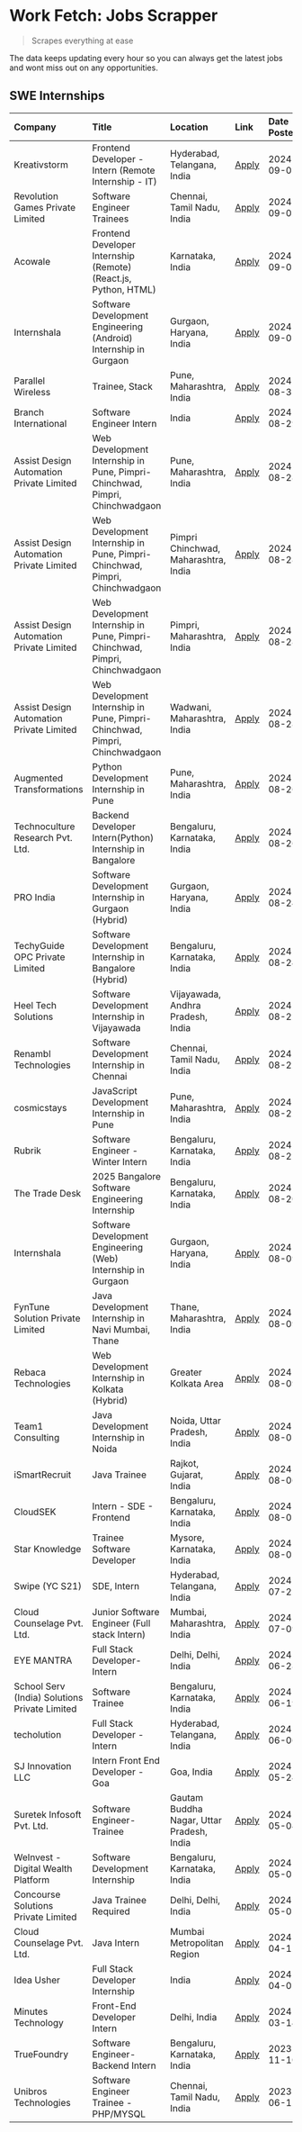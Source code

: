 # Work Fetch: Jobs Scrapper
> Scrapes everything at ease

The data keeps updating every hour so you can always get the latest jobs and wont miss out on any opportunities.

## SWE Internships
<!--START_SECTION:workfetch-->
| Company                                       | Title                                                                       | Location                                  | Link                                                                                                                                                                                                                                                                                                                   | Date Posted   |
|:----------------------------------------------|:----------------------------------------------------------------------------|:------------------------------------------|:-----------------------------------------------------------------------------------------------------------------------------------------------------------------------------------------------------------------------------------------------------------------------------------------------------------------------|:--------------|
| Kreativstorm                                  | Frontend Developer - Intern (Remote Internship - IT)                        | Hyderabad, Telangana, India               | [Apply](https://in.linkedin.com/jobs/view/frontend-developer-intern-remote-internship-it-at-kreativstorm-4018749420?position=7&pageNum=0&refId=yaCAkVlRm6qZSBWDujp1Aw%3D%3D&trackingId=G2u6bkycXTcvxj36kq2j7g%3D%3D&trk=public_jobs_jserp-result_search-card)                                                          | 2024-09-05    |
| Revolution Games Private Limited              | Software Engineer Trainees                                                  | Chennai, Tamil Nadu, India                | [Apply](https://in.linkedin.com/jobs/view/software-engineer-trainees-at-revolution-games-private-limited-4015912927?position=23&pageNum=0&refId=yaCAkVlRm6qZSBWDujp1Aw%3D%3D&trackingId=6UYUNTfLZGyZ1QbtFPF0Hg%3D%3D&trk=public_jobs_jserp-result_search-card)                                                         | 2024-09-02    |
| Acowale                                       | Frontend Developer Internship (Remote) (React.js, Python, HTML)             | Karnataka, India                          | [Apply](https://in.linkedin.com/jobs/view/frontend-developer-internship-remote-react-js-python-html-at-acowale-4014663920?position=3&pageNum=0&refId=yaCAkVlRm6qZSBWDujp1Aw%3D%3D&trackingId=4O6fxjwEoykOgDfI0IBnsQ%3D%3D&trk=public_jobs_jserp-result_search-card)                                                    | 2024-09-01    |
| Internshala                                   | Software Development Engineering (Android) Internship in Gurgaon            | Gurgaon, Haryana, India                   | [Apply](https://in.linkedin.com/jobs/view/software-development-engineering-android-internship-in-gurgaon-at-internshala-4015471580?position=8&pageNum=0&refId=yaCAkVlRm6qZSBWDujp1Aw%3D%3D&trackingId=GsJtctQuayO2jMDdU8qn1Q%3D%3D&trk=public_jobs_jserp-result_search-card)                                           | 2024-09-01    |
| Parallel Wireless                             | Trainee, Stack                                                              | Pune, Maharashtra, India                  | [Apply](https://in.linkedin.com/jobs/view/trainee-stack-at-parallel-wireless-3905689841?position=54&pageNum=0&refId=yaCAkVlRm6qZSBWDujp1Aw%3D%3D&trackingId=oymWXyc2IHi4%2Fu614neltw%3D%3D&trk=public_jobs_jserp-result_search-card)                                                                                   | 2024-08-31    |
| Branch International                          | Software Engineer Intern                                                    | India                                     | [Apply](https://in.linkedin.com/jobs/view/software-engineer-intern-at-branch-international-3360513601?position=44&pageNum=0&refId=yaCAkVlRm6qZSBWDujp1Aw%3D%3D&trackingId=0auBLlUqxNGo0xl4dc1Nug%3D%3D&trk=public_jobs_jserp-result_search-card)                                                                       | 2024-08-29    |
| Assist Design Automation Private Limited      | Web Development Internship in Pune, Pimpri-Chinchwad, Pimpri, Chinchwadgaon | Pune, Maharashtra, India                  | [Apply](https://in.linkedin.com/jobs/view/web-development-internship-in-pune-pimpri-chinchwad-pimpri-chinchwadgaon-at-assist-design-automation-private-limited-4010147193?position=22&pageNum=0&refId=yaCAkVlRm6qZSBWDujp1Aw%3D%3D&trackingId=AR2acuLHw8PGoTrkL7qSLA%3D%3D&trk=public_jobs_jserp-result_search-card)   | 2024-08-28    |
| Assist Design Automation Private Limited      | Web Development Internship in Pune, Pimpri-Chinchwad, Pimpri, Chinchwadgaon | Pimpri Chinchwad, Maharashtra, India      | [Apply](https://in.linkedin.com/jobs/view/web-development-internship-in-pune-pimpri-chinchwad-pimpri-chinchwadgaon-at-assist-design-automation-private-limited-4010142653?position=24&pageNum=0&refId=yaCAkVlRm6qZSBWDujp1Aw%3D%3D&trackingId=X13fg0EvsQ05PB8Dd3ChQg%3D%3D&trk=public_jobs_jserp-result_search-card)   | 2024-08-28    |
| Assist Design Automation Private Limited      | Web Development Internship in Pune, Pimpri-Chinchwad, Pimpri, Chinchwadgaon | Pimpri, Maharashtra, India                | [Apply](https://in.linkedin.com/jobs/view/web-development-internship-in-pune-pimpri-chinchwad-pimpri-chinchwadgaon-at-assist-design-automation-private-limited-4010143533?position=50&pageNum=0&refId=yaCAkVlRm6qZSBWDujp1Aw%3D%3D&trackingId=k0xn%2BzMqW27ZK3JjFLQQpA%3D%3D&trk=public_jobs_jserp-result_search-card) | 2024-08-28    |
| Assist Design Automation Private Limited      | Web Development Internship in Pune, Pimpri-Chinchwad, Pimpri, Chinchwadgaon | Wadwani, Maharashtra, India               | [Apply](https://in.linkedin.com/jobs/view/web-development-internship-in-pune-pimpri-chinchwad-pimpri-chinchwadgaon-at-assist-design-automation-private-limited-4010146266?position=55&pageNum=0&refId=yaCAkVlRm6qZSBWDujp1Aw%3D%3D&trackingId=QXRgw%2FLfwM9ngnMKTSWnyQ%3D%3D&trk=public_jobs_jserp-result_search-card) | 2024-08-28    |
| Augmented Transformations                     | Python Development Internship in Pune                                       | Pune, Maharashtra, India                  | [Apply](https://in.linkedin.com/jobs/view/python-development-internship-in-pune-at-augmented-transformations-4010741884?position=31&pageNum=0&refId=yaCAkVlRm6qZSBWDujp1Aw%3D%3D&trackingId=YvvSnF9LRXjGkrMrgTm%2Ffw%3D%3D&trk=public_jobs_jserp-result_search-card)                                                   | 2024-08-26    |
| Technoculture Research Pvt. Ltd.              | Backend Developer Intern(Python) Internship in Bangalore                    | Bengaluru, Karnataka, India               | [Apply](https://in.linkedin.com/jobs/view/backend-developer-intern-python-internship-in-bangalore-at-technoculture-research-pvt-ltd-4010744714?position=59&pageNum=0&refId=yaCAkVlRm6qZSBWDujp1Aw%3D%3D&trackingId=Py4guWicE7sfCGwYfMghjQ%3D%3D&trk=public_jobs_jserp-result_search-card)                              | 2024-08-26    |
| PRO India                                     | Software Development Internship in Gurgaon (Hybrid)                         | Gurgaon, Haryana, India                   | [Apply](https://in.linkedin.com/jobs/view/software-development-internship-in-gurgaon-hybrid-at-pro-india-4009587664?position=41&pageNum=0&refId=yaCAkVlRm6qZSBWDujp1Aw%3D%3D&trackingId=DyHUAmSBZcjIZFraFG7c%2Fw%3D%3D&trk=public_jobs_jserp-result_search-card)                                                       | 2024-08-24    |
| TechyGuide OPC Private Limited                | Software Development Internship in Bangalore (Hybrid)                       | Bengaluru, Karnataka, India               | [Apply](https://in.linkedin.com/jobs/view/software-development-internship-in-bangalore-hybrid-at-techyguide-opc-private-limited-4009591646?position=47&pageNum=0&refId=yaCAkVlRm6qZSBWDujp1Aw%3D%3D&trackingId=o0tO4KJKocyYNloEGkP7Mg%3D%3D&trk=public_jobs_jserp-result_search-card)                                  | 2024-08-24    |
| Heel Tech Solutions                           | Software Development Internship in Vijayawada                               | Vijayawada, Andhra Pradesh, India         | [Apply](https://in.linkedin.com/jobs/view/software-development-internship-in-vijayawada-at-heel-tech-solutions-4007906692?position=30&pageNum=0&refId=yaCAkVlRm6qZSBWDujp1Aw%3D%3D&trackingId=Tx2mq0Td27GR28YaE3SBqQ%3D%3D&trk=public_jobs_jserp-result_search-card)                                                   | 2024-08-22    |
| Renambl Technologies                          | Software Development Internship in Chennai                                  | Chennai, Tamil Nadu, India                | [Apply](https://in.linkedin.com/jobs/view/software-development-internship-in-chennai-at-renambl-technologies-4007910299?position=34&pageNum=0&refId=yaCAkVlRm6qZSBWDujp1Aw%3D%3D&trackingId=2kV2XMb7x2uY4GdJ7P31Jg%3D%3D&trk=public_jobs_jserp-result_search-card)                                                     | 2024-08-22    |
| cosmicstays                                   | JavaScript Development Internship in Pune                                   | Pune, Maharashtra, India                  | [Apply](https://in.linkedin.com/jobs/view/javascript-development-internship-in-pune-at-cosmicstays-4007904825?position=48&pageNum=0&refId=yaCAkVlRm6qZSBWDujp1Aw%3D%3D&trackingId=no0FldvObkaybs0M78eeIA%3D%3D&trk=public_jobs_jserp-result_search-card)                                                               | 2024-08-22    |
| Rubrik                                        | Software Engineer - Winter Intern                                           | Bengaluru, Karnataka, India               | [Apply](https://in.linkedin.com/jobs/view/software-engineer-winter-intern-at-rubrik-4006567784?position=10&pageNum=0&refId=yaCAkVlRm6qZSBWDujp1Aw%3D%3D&trackingId=EKWxXpKpnHZGhz%2FEc4BRhA%3D%3D&trk=public_jobs_jserp-result_search-card)                                                                            | 2024-08-21    |
| The Trade Desk                                | 2025 Bangalore Software Engineering Internship                              | Bengaluru, Karnataka, India               | [Apply](https://in.linkedin.com/jobs/view/2025-bangalore-software-engineering-internship-at-the-trade-desk-3987456531?position=6&pageNum=0&refId=yaCAkVlRm6qZSBWDujp1Aw%3D%3D&trackingId=ga%2B4VlTwCV9%2B54tW%2FpJ89Q%3D%3D&trk=public_jobs_jserp-result_search-card)                                                  | 2024-08-20    |
| Internshala                                   | Software Development Engineering (Web) Internship in Gurgaon                | Gurgaon, Haryana, India                   | [Apply](https://in.linkedin.com/jobs/view/software-development-engineering-web-internship-in-gurgaon-at-internshala-3997620471?position=4&pageNum=0&refId=yaCAkVlRm6qZSBWDujp1Aw%3D%3D&trackingId=quQ1ySYc8s5S1%2BaFYq7Nng%3D%3D&trk=public_jobs_jserp-result_search-card)                                             | 2024-08-09    |
| FynTune Solution Private Limited              | Java Development Internship in Navi Mumbai, Thane                           | Thane, Maharashtra, India                 | [Apply](https://in.linkedin.com/jobs/view/java-development-internship-in-navi-mumbai-thane-at-fyntune-solution-private-limited-3997619285?position=16&pageNum=0&refId=yaCAkVlRm6qZSBWDujp1Aw%3D%3D&trackingId=i%2BGvDzcTMqfjdDavizitjA%3D%3D&trk=public_jobs_jserp-result_search-card)                                 | 2024-08-09    |
| Rebaca Technologies                           | Web Development Internship in Kolkata (Hybrid)                              | Greater Kolkata Area                      | [Apply](https://in.linkedin.com/jobs/view/web-development-internship-in-kolkata-hybrid-at-rebaca-technologies-3997621369?position=39&pageNum=0&refId=yaCAkVlRm6qZSBWDujp1Aw%3D%3D&trackingId=kIbd6bDFqH2SxdezLOJbFQ%3D%3D&trk=public_jobs_jserp-result_search-card)                                                    | 2024-08-09    |
| Team1 Consulting                              | Java Development Internship in Noida                                        | Noida, Uttar Pradesh, India               | [Apply](https://in.linkedin.com/jobs/view/java-development-internship-in-noida-at-team1-consulting-3995561721?position=29&pageNum=0&refId=yaCAkVlRm6qZSBWDujp1Aw%3D%3D&trackingId=jZEs1wttXCcDfG5juLRECg%3D%3D&trk=public_jobs_jserp-result_search-card)                                                               | 2024-08-07    |
| iSmartRecruit                                 | Java Trainee                                                                | Rajkot, Gujarat, India                    | [Apply](https://in.linkedin.com/jobs/view/java-trainee-at-ismartrecruit-3992301825?position=32&pageNum=0&refId=yaCAkVlRm6qZSBWDujp1Aw%3D%3D&trackingId=q7e7A1X5hC1c5YvmF6E0fQ%3D%3D&trk=public_jobs_jserp-result_search-card)                                                                                          | 2024-08-06    |
| CloudSEK                                      | Intern - SDE - Frontend                                                     | Bengaluru, Karnataka, India               | [Apply](https://in.linkedin.com/jobs/view/intern-sde-frontend-at-cloudsek-3991574495?position=20&pageNum=0&refId=yaCAkVlRm6qZSBWDujp1Aw%3D%3D&trackingId=U7dMpG1FZSYn5mHLBy%2Ba4w%3D%3D&trk=public_jobs_jserp-result_search-card)                                                                                      | 2024-08-02    |
| Star Knowledge                                | Trainee Software Developer                                                  | Mysore, Karnataka, India                  | [Apply](https://in.linkedin.com/jobs/view/trainee-software-developer-at-star-knowledge-3991516161?position=56&pageNum=0&refId=yaCAkVlRm6qZSBWDujp1Aw%3D%3D&trackingId=eJApMxzXVDb5thaaDBNPnw%3D%3D&trk=public_jobs_jserp-result_search-card)                                                                           | 2024-08-02    |
| Swipe (YC S21)                                | SDE, Intern                                                                 | Hyderabad, Telangana, India               | [Apply](https://in.linkedin.com/jobs/view/sde-intern-at-swipe-yc-s21-3980368092?position=58&pageNum=0&refId=yaCAkVlRm6qZSBWDujp1Aw%3D%3D&trackingId=p92jHoChF6BTqGT%2FDJiUwA%3D%3D&trk=public_jobs_jserp-result_search-card)                                                                                           | 2024-07-22    |
| Cloud Counselage Pvt. Ltd.                    | Junior Software Engineer (Full stack Intern)                                | Mumbai, Maharashtra, India                | [Apply](https://in.linkedin.com/jobs/view/junior-software-engineer-full-stack-intern-at-cloud-counselage-pvt-ltd-3967725851?position=17&pageNum=0&refId=yaCAkVlRm6qZSBWDujp1Aw%3D%3D&trackingId=yUOW1VW8mgT4L2%2B6Gqrhxg%3D%3D&trk=public_jobs_jserp-result_search-card)                                               | 2024-07-09    |
| EYE MANTRA                                    | Full Stack Developer- Intern                                                | Delhi, Delhi, India                       | [Apply](https://in.linkedin.com/jobs/view/full-stack-developer-intern-at-eye-mantra-3960988037?position=52&pageNum=0&refId=yaCAkVlRm6qZSBWDujp1Aw%3D%3D&trackingId=qz85%2BVm%2F2Sp8YNWbfiqxPg%3D%3D&trk=public_jobs_jserp-result_search-card)                                                                          | 2024-06-28    |
| School Serv (India) Solutions Private Limited | Software Trainee                                                            | Bengaluru, Karnataka, India               | [Apply](https://in.linkedin.com/jobs/view/software-trainee-at-school-serv-india-solutions-private-limited-3953917603?position=25&pageNum=0&refId=yaCAkVlRm6qZSBWDujp1Aw%3D%3D&trackingId=o3%2BthNboJGMbcY6N74n%2BQQ%3D%3D&trk=public_jobs_jserp-result_search-card)                                                    | 2024-06-19    |
| techolution                                   | Full Stack Developer - Intern                                               | Hyderabad, Telangana, India               | [Apply](https://in.linkedin.com/jobs/view/full-stack-developer-intern-at-techolution-3947911862?position=57&pageNum=0&refId=yaCAkVlRm6qZSBWDujp1Aw%3D%3D&trackingId=845E3NC5ttk%2Fan1NCsSTGw%3D%3D&trk=public_jobs_jserp-result_search-card)                                                                           | 2024-06-06    |
| SJ Innovation LLC                             | Intern Front End Developer - Goa                                            | Goa, India                                | [Apply](https://in.linkedin.com/jobs/view/intern-front-end-developer-goa-at-sj-innovation-llc-3931678611?position=13&pageNum=0&refId=yaCAkVlRm6qZSBWDujp1Aw%3D%3D&trackingId=eOquVjr3GvJkD9Qer6%2B4Tw%3D%3D&trk=public_jobs_jserp-result_search-card)                                                                  | 2024-05-24    |
| Suretek Infosoft Pvt. Ltd.                    | Software Engineer-Trainee                                                   | Gautam Buddha Nagar, Uttar Pradesh, India | [Apply](https://in.linkedin.com/jobs/view/software-engineer-trainee-at-suretek-infosoft-pvt-ltd-3916999948?position=42&pageNum=0&refId=yaCAkVlRm6qZSBWDujp1Aw%3D%3D&trackingId=M%2Fe10sY89oHQt8aduYCuqA%3D%3D&trk=public_jobs_jserp-result_search-card)                                                                | 2024-05-04    |
| WeInvest - Digital Wealth Platform            | Software Development Internship                                             | Bengaluru, Karnataka, India               | [Apply](https://in.linkedin.com/jobs/view/software-development-internship-at-weinvest-digital-wealth-platform-3912867225?position=2&pageNum=0&refId=yaCAkVlRm6qZSBWDujp1Aw%3D%3D&trackingId=lXa8OMLnlXhNa0poC9e64w%3D%3D&trk=public_jobs_jserp-result_search-card)                                                     | 2024-05-01    |
| Concourse Solutions Private Limited           | Java Trainee Required                                                       | Delhi, Delhi, India                       | [Apply](https://in.linkedin.com/jobs/view/java-trainee-required-at-concourse-solutions-private-limited-3912869388?position=12&pageNum=0&refId=yaCAkVlRm6qZSBWDujp1Aw%3D%3D&trackingId=K3ERXqVn%2F%2B7xfX2Ha%2Bt1%2BQ%3D%3D&trk=public_jobs_jserp-result_search-card)                                                   | 2024-05-01    |
| Cloud Counselage Pvt. Ltd.                    | Java Intern                                                                 | Mumbai Metropolitan Region                | [Apply](https://in.linkedin.com/jobs/view/java-intern-at-cloud-counselage-pvt-ltd-3896025667?position=45&pageNum=0&refId=yaCAkVlRm6qZSBWDujp1Aw%3D%3D&trackingId=DJlZUpM9wFR71Tq081gjTA%3D%3D&trk=public_jobs_jserp-result_search-card)                                                                                | 2024-04-12    |
| Idea Usher                                    | Full Stack Developer Internship                                             | India                                     | [Apply](https://in.linkedin.com/jobs/view/full-stack-developer-internship-at-idea-usher-3879565540?position=26&pageNum=0&refId=yaCAkVlRm6qZSBWDujp1Aw%3D%3D&trackingId=W%2BB2E1qlxzxL3EmOGx4B3Q%3D%3D&trk=public_jobs_jserp-result_search-card)                                                                        | 2024-04-01    |
| Minutes Technology                            | Front-End Developer Intern                                                  | Delhi, India                              | [Apply](https://in.linkedin.com/jobs/view/front-end-developer-intern-at-minutes-technology-3853712549?position=21&pageNum=0&refId=yaCAkVlRm6qZSBWDujp1Aw%3D%3D&trackingId=2Y%2B4bMP9nRVyeoS%2F%2F85OPA%3D%3D&trk=public_jobs_jserp-result_search-card)                                                                 | 2024-03-14    |
| TrueFoundry                                   | Software Engineer-Backend Intern                                            | Bengaluru, Karnataka, India               | [Apply](https://in.linkedin.com/jobs/view/software-engineer-backend-intern-at-truefoundry-3779508170?position=46&pageNum=0&refId=yaCAkVlRm6qZSBWDujp1Aw%3D%3D&trackingId=f65lu5ZcNc1PvVbi2fmjMg%3D%3D&trk=public_jobs_jserp-result_search-card)                                                                        | 2023-11-10    |
| Unibros Technologies                          | Software Engineer Trainee - PHP/MYSQL                                       | Chennai, Tamil Nadu, India                | [Apply](https://in.linkedin.com/jobs/view/software-engineer-trainee-php-mysql-at-unibros-technologies-3656599241?position=53&pageNum=0&refId=yaCAkVlRm6qZSBWDujp1Aw%3D%3D&trackingId=CQKtslBpaO3vbf1Q7ql1CA%3D%3D&trk=public_jobs_jserp-result_search-card)                                                            | 2023-06-12    |
<!--END_SECTION:workfetch-->
